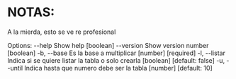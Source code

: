 # NOTAS:
A la mierda, esto se ve re profesional

Options:
      --help     Show help                                           [boolean]
      --version  Show version number                                 [boolean]
  -b, --base     Es la base a multiplicar                  [number] [required]
  -l, --listar   Indica si se quiere listar la tabla o solo crearla
                                                    [boolean] [default: false]
  -u, --until    Indica hasta que numero debe ser la tabla
                                                        [number] [default: 10] 